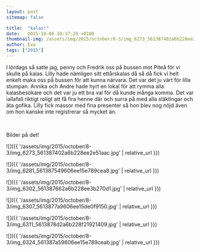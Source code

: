```yaml
---
layout: post
sitemap: false

title:  "kalas!"
date:   2015-10-06 10:37:29 +0100
thumbnail-img: /assets/img/2015/october/8-3/img_6273_561387402a6b228ee2e51aac.jpg
author: Eva
tags: ["2015"]
---
```


I lördags så satte jag, penny och Fredrik oss på bussen mot Piteå för vi skulle på kalas. Lilly hade nämligen sitt ettårskalas då så då fick vi helt enkelt maka oss på bussen för att kunna närvara. Det var det ju värt för lilla stumpan. Annika och Andre hade hyrt en lokal för att rymma alla kalasbesökare och det var ju ett bra val för då kunde många komma. Det var iallafall riktigt roligt att få fira henne där och surra på med alla släktingar och äta gofika. Lilly fick massor med fina presenter så hon blev nog nöjd även om hon kanske inte registrerar så mycket än.




 




Bilder på det!

![]({{ '/assets/img/2015/october/8-3/img_6273_561387402a6b228ee2e51aac.jpg'  | relative_url }})

![]({{ '/assets/img/2015/october/8-3/img_6281_561387549606ee15e789cea8.jpg'  | relative_url }})

![]({{ '/assets/img/2015/october/8-3/img_6302_561387662a6b228ee3b270d1.jpg'  | relative_url }})

![]({{ '/assets/img/2015/october/8-3/img_6307_5613877a9606ee15de0f9150.jpg'  | relative_url }})

![]({{ '/assets/img/2015/october/8-3/img_6311_5613878d2a6b228f21921409.jpg'  | relative_url }})

![]({{ '/assets/img/2015/october/8-3/img_6324_561387a59606ee15e789ceab.jpg'  | relative_url }})

